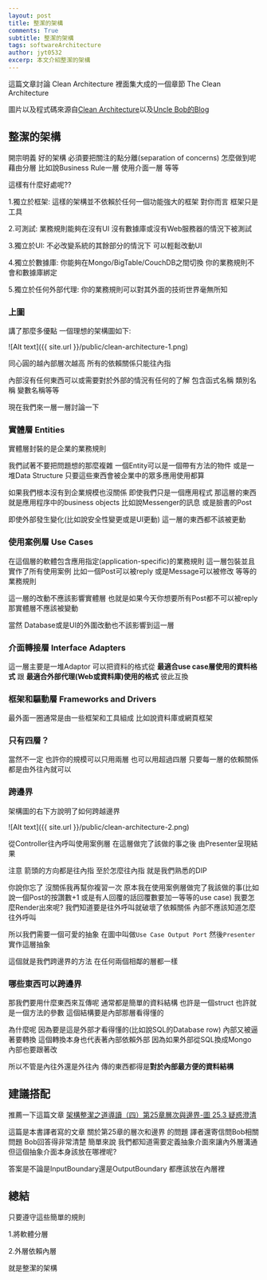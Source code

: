```yaml
---
layout: post
title: 整潔的架構
comments: True 
subtitle: 整潔的架構
tags: softwareArchitecture
author: jyt0532
excerp: 本文介紹整潔的架構
---
```


這篇文章討論 Clean Architecture 裡面集大成的一個章節 The Clean Architecture

圖片以及程式碼來源自[Clean Architecture](https://www.amazon.com/Clean-Architecture-Craftsmans-Software-Structure/dp/0134494164)以及[Uncle Bob的Blog](https://blog.cleancoder.com/uncle-bob/2012/08/13/the-clean-architecture.html)


## 整潔的架構

開宗明義 好的架構 必須要把關注的點分離(separation of concerns) 怎麼做到呢 藉由分層 比如說Business Rule一層 使用介面一層 等等

這樣有什麼好處呢??

1.獨立於框架: 這樣的架構並不依賴於任何一個功能強大的框架 對你而言 框架只是工具

2.可測試: 業務規則能夠在沒有UI 沒有數據庫或沒有Web服務器的情況下被測試

3.獨立於UI: 不必改變系統的其餘部分的情況下 可以輕鬆改動UI

4.獨立於數據庫: 你能夠在Mongo/BigTable/CouchDB之間切換 你的業務規則不會和數據庫綁定

5.獨立於任何外部代理: 你的業務規則可以對其外面的技術世界毫無所知


### 上圖

講了那麼多優點 一個理想的架構圖如下:

![Alt text]({{ site.url }}/public/clean-architecture-1.png)


同心圓的越內部層次越高 所有的依賴關係只能往內指 

內部沒有任何東西可以或需要對於外部的情況有任何的了解 包含函式名稱 類別名稱 變數名稱等等

現在我們來一層一層討論一下

### 實體層 Entities

實體層封裝的是企業的業務規則 

我們試著不要把問題想的那麼複雜 一個Entity可以是一個帶有方法的物件 或是一堆Data Structure 只要這些東西會被企業中的眾多應用使用都算

如果我們根本沒有到企業規模也沒關係 即使我們只是一個應用程式 那這層的東西就是應用程序中的business objects 比如說Messenger的訊息 或是臉書的Post 

即使外部發生變化(比如說安全性變更或是UI更動) 這一層的東西都不該被更動

### 使用案例層 Use Cases

在這個層的軟體包含應用指定(application-specific)的業務規則 這一層包裝並且實作了所有使用案例 比如一個Post可以被reply 或是Message可以被修改 等等的業務規則

這一層的改動不應該影響實體層 也就是如果今天你想要所有Post都不可以被reply 那實體層不應該被變動

當然 Database或是UI的外圍改動也不該影響到這一層 

### 介面轉接層 Interface Adapters

這一層主要是一堆Adaptor 可以把資料的格式從 **最適合use case層使用的資料格式** 跟 **最適合外部代理(Web或資料庫)使用的格式** 彼此互換

### 框架和驅動層 Frameworks and Drivers

最外面一圈通常是由一些框架和工具組成 比如說資料庫或網頁框架


### 只有四層？

當然不一定 也許你的規模可以只用兩層 也可以用超過四層 只要每一層的依賴關係都是由外往內就可以

### 跨邊界


架構圖的右下方說明了如何跨越邊界 

![Alt text]({{ site.url }}/public/clean-architecture-2.png)

從Controller往內呼叫使用案例層 在這層做完了該做的事之後 由Presenter呈現結果

注意 箭頭的方向都是往內指 至於怎麼往內指 就是我們熟悉的DIP 

你說你忘了 沒關係我再幫你複習一次 原本我在使用案例層做完了我該做的事(比如說一個Post的按讚數+1 或是有人回覆的話回覆數要加一等等的use case) 我要怎麼Render出來呢? 我們知道要是往外呼叫就破壞了依賴關係 內部不應該知道怎麼往外呼叫

所以我們需要一個可愛的抽象 在圖中叫做`Use Case Output Port` 然後`Presenter`實作這層抽象

這個就是我們跨邊界的方法 在任何兩個相鄰的層都一樣


### 哪些東西可以跨邊界

那我們要用什麼東西來互傳呢 通常都是簡單的資料結構 也許是一個struct 也許就是一個方法的參數 這個結構要是內部那層看得懂的

為什麼呢 因為要是這是外部才看得懂的(比如說SQL的Database row) 內部又被逼著要轉換 這個轉換本身也代表著內部依賴外部 因為如果外部從SQL換成Mongo 內部也要跟著改

所以不管是內往外還是外往內 傳的東西都得是**對於內部最方便的資料結構**

## 建議搭配

推薦一下這篇文章 [架構整潔之道導讀（四）第25章層次與邊界-圖 25.3 疑惑澄清](https://www.jianshu.com/p/e442cfdd9a1a) 

這篇是本書譯者寫的文章 關於第25章的層次和邊界 的問題 譯者還寄信問Bob相關問題 Bob回答得非常清楚 簡單來說 我們都知道需要定義抽象介面來讓內外層溝通 但這個抽象介面本身該放在哪裡呢? 

答案是不論是InputBoundary還是OutputBoundary 都應該放在內層裡

## 總結

只要遵守這些簡單的規則 

1.將軟體分層

2.外層依賴內層 

就是整潔的架構





